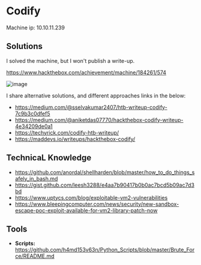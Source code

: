 # Codify

Machine ip: 10.10.11.239

## Solutions
I solved the machine, but I won't publish a write-up. 

https://www.hackthebox.com/achievement/machine/184261/574

![image](https://github.com/h4md153v63n/CTFs/assets/5091265/7b947554-6f4f-4026-9232-9a515da49535)

I share alternative solutions, and different approaches links in the below:
+ https://medium.com/@sselvakumar2407/htb-writeup-codify-7c9b3c0dfef5
+ https://medium.com/@aniketdas07770/hackthebox-codify-writeup-4e34209de0a1
+ https://techyrick.com/codify-htb-writeup/
+ https://maddevs.io/writeups/hackthebox-codify/


## TechnicaL Knowledge
+ https://github.com/anordal/shellharden/blob/master/how_to_do_things_safely_in_bash.md
+ https://gist.github.com/leesh3288/e4aa7b90417b0b0ac7bcd5b09ac7d3bd
+ https://www.uptycs.com/blog/exploitable-vm2-vulnerabilities
+ https://www.bleepingcomputer.com/news/security/new-sandbox-escape-poc-exploit-available-for-vm2-library-patch-now

## Tools
+ **Scripts:** https://github.com/h4md153v63n/Python_Scripts/blob/master/Brute_Force/README.md
  
  
